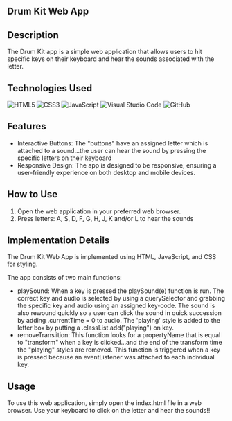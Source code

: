## Drum Kit Web App

## Description

The Drum Kit app is a simple web application that allows users to hit specific keys on their keyboard and hear the
sounds associated with the letter.

## Technologies Used

![HTML5](https://img.shields.io/badge/html5-%23E34F26.svg?style=for-the-badge&logo=html5&logoColor=white)
![CSS3](https://img.shields.io/badge/css3-%231572B6.svg?style=for-the-badge&logo=css3&logoColor=white)
![JavaScript](https://img.shields.io/badge/javascript-%23323330.svg?style=for-the-badge&logo=javascript&logoColor=%23F7DF1E)
![Visual Studio Code](https://img.shields.io/badge/Visual%20Studio%20Code-0078d7.svg?style=for-the-badge&logo=visual-studio-code&logoColor=white)
![GitHub](https://img.shields.io/badge/github-%23121011.svg?style=for-the-badge&logo=github&logoColor=white)

## Features

- Interactive Buttons: The "buttons" have an assigned letter which is attached to a sound...the user can hear the sound by pressing the specific letters on their keyboard
- Responsive Design: The app is designed to be responsive, ensuring a user-friendly experience on both desktop and mobile devices.

## How to Use

1. Open the web application in your preferred web browser.
2. Press letters: A, S, D, F, G, H, J, K and/or L to hear the sounds

## Implementation Details

The Drum Kit Web App is implemented using HTML, JavaScript, and CSS for styling.

The app consists of two main functions:

- playSound: When a key is pressed the playSound(e) function is run. The correct key and audio is selected by using a querySelector
  and grabbing the specific key and audio using an assigned key-code. The sound is also rewound quickly so a user can
  click the sound in quick succession by adding .currentTime = 0 to audio. The 'playing' style is added to the letter box
  by putting a .classList.add("playing") on key.
- removeTransiition: This function looks for a propertyName that is equal to "transform" when a key is clicked...and the end of the
  transform time the "playing" styles are removed. This function is triggered when a key is pressed because an eventListener
  was attached to each individual key.

## Usage

To use this web application, simply open the index.html file in a web browser.
Use your keyboard to click on the letter and hear the sounds!!
